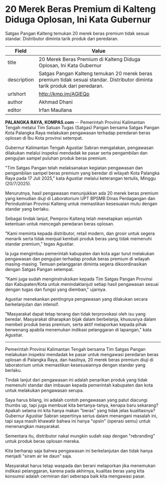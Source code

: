 # 20 Merek Beras Premium di Kalteng Diduga Oplosan, Ini Kata Gubernur

Satgas Pangan Kalteng temukan 20 merek beras premium tidak sesuai standar. Distributor diminta tarik produk dari peredaran.

| Field       | Value                                                       |
|-------------|-------------------------------------------------------------|
| title       | 20 Merek Beras Premium di Kalteng Diduga Oplosan, Ini Kata Gubernur |
| description | Satgas Pangan Kalteng temukan 20 merek beras premium tidak sesuai standar. Distributor diminta tarik produk dari peredaran. |
| urlshort    | http://kmp.im/AGIEQp |
| author      | Akhmad Dhani |
| editor      | Irfan Maullana |

**PALANGKA RAYA, KOMPAS.com** -- Pemerintah Provinsi Kalimantan Tengah melalui Tim Satuan Tugas (Satgas) Pangan bersama Satgas Pangan Kota Palangka Raya melakukan pengawasan terhadap peredaran beras oplosan di Ibu Kota provinsi setempat.

Gubernur Kalimantan Tengah Agustiar Sabran mengatakan, pengawasan dilakukan melalui inspeksi mendadak ke pasar serta pengambilan dan pengujian sampel puluhan produk beras premium.

"Tim Satgas Pangan telah melaksanakan kegiatan pengawasan dan pengambilan sampel beras premium yang beredar di wilayah Kota Palangka Raya pada 17 Juli 2025," kata Agustiar melalui keterangan tertulis, Minggu (20/7/2025).

Menurutnya, hasil pengawasan menunjukkan ada 20 merek beras premium yang kemudian diuji di Laboratorium UPT BPSMB Dinas Perdagangan dan Perindustrian Provinsi Kalteng untuk memastikan kesesuaian mutu dengan standar yang berlaku.

Sebagai tindak lanjut, Pemprov Kalteng telah menetapkan sejumlah ketentuan untuk mencegah peredaran beras oplosan.

"Kami meminta kepada distributor, retail modern, dan grosir untuk segera menarik serta tidak menjual kembali produk beras yang tidak memenuhi standar premium," tegas Agustiar.

Ia juga mengimbau pemerintah kabupaten dan kota agar turut melakukan pengawasan dan pengujian terhadap produk beras premium di wilayah masing-masing. Temuan pelanggaran diminta segera dikoordinasikan dengan Satgas Pangan setempat.

"Kami juga sudah menginstruksikan kepada Tim Satgas Pangan Provinsi dan Kabupaten/Kota untuk menindaklanjuti setiap hasil pengawasan sesuai dengan tugas dan fungsi yang diemban," ujarnya.

Agustiar menekankan pentingnya pengawasan yang dilakukan secara berkelanjutan dan intensif.

"Masyarakat dapat tetap tenang dan tidak terprovokasi oleh isu yang beredar. Masyarakat diharapkan bijak dalam berbelanja, khususnya dalam membeli produk beras premium, serta aktif melaporkan kepada pihak berwenang apabila menemukan indikasi pelanggaran di lapangan," kata Agustiar.

---
Pemerintah Provinsi Kalimantan Tengah bersama Tim Satgas Pangan melakukan inspeksi mendadak ke pasar untuk mengawasi peredaran beras oplosan di Palangka Raya, dan hasilnya, 20 merek beras premium diuji di laboratorium untuk memastikan kesesuaiannya dengan standar yang berlaku.

 Tindak lanjut dari pengawasan ini adalah penarikan produk yang tidak memenuhi standar dan imbauan kepada pemerintah kabupaten dan kota untuk melakukan pengawasan serupa.



Saya harus bilang, ini adalah contoh pengawasan yang patut diacungi thumbs up, tapi juga membuat kita bertanya-tanya, kenapa baru sekarang? Apakah selama ini kita hanya makan "beras" yang tidak jelas kualitasnya? Gubernur Agustiar Sabran sepertinya serius dalam menangani masalah ini, tapi saya masih khawatir bahwa ini hanya "opsin" (operasi semu) untuk menenangkan masyarakat.

 Sementara itu, distributor nakal mungkin sudah siap dengan "rebranding" untuk produk beras oplosan mereka.

 Kita berharap saja bahwa pengawasan ini berkelanjutan dan tidak hanya menjadi "siram air ke daun" saja.

 Masyarakat harus tetap waspada dan berani melaporkan jika menemukan indikasi pelanggaran, karena pada akhirnya, kualitas beras yang kita konsumsi adalah cerminan dari seberapa baik kita mengawasi pasar.

